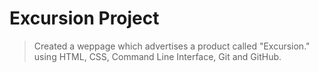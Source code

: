 # Excursion Project

> Created a weppage which advertises a product called "Excursion." using HTML, CSS, Command Line Interface, Git and GitHub.